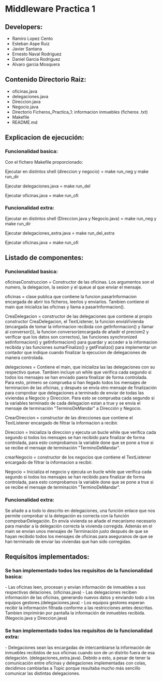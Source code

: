 <h1>Middleware Practica 1 </h1>

<body>
<h2>Developers: </h2>
<ul>
<li>Ramiro Lopez Cento</li>
<li>Esteban Aspe Ruiz</li>
<li>Javier Santana</li>
<li>Ernesto Naval Rodriguez</li>
<li>Daniel Garcia Rodriguez</li>
<li>Alvaro garcia Mosquera</li>
</ul>
</body>

<h2>Contenido Directorio Raiz: </h2>
<ul>
<li>oficinas.java</li>
<li> delegaciones.java</li>
<li> Direccion.java </li>
<li>Negocio.java</li>
<li>Directorio Ficheros_Practica_1: informacion inmuebles (ficheros .txt)</li>
<li>Makefile</li>
<li>README.md</li>
</ul>

<h2>Explicacion de ejecución: </h2>

<h3>Funcionalidad basica:</h3> 
Con el fichero Makefile proporcionado: 

Ejecutar en distintos shell (direccion y negocio) = make run_neg y make run_dir

Ejecutar delegaciones.java = make run_del

Ejecutar oficinas.java = make run_ofi

<h3>Funcionalidad extra:</h3> 
 
Ejecutar en distintos shell (Direccion.java y Negocio.java) = make run_neg y make run_dir

Ejecutar delegaciones_extra.java = make run_del_extra

Ejecutar oficinas.java = make run_ofi  

<h2>Listado de componentes:</h2>

<h3>Funcionalidad basica:</h3> 
oficinasConstruccion = Constructor de las oficinas. Los argumentos son el numero, la delegacion, la sesion y el queue al que enviar el mensaje.

oficinas = clase publica que contiene la funcion pasarInformacion encargada de abrir los ficheros, leerlos y enviarlos. Tambien contiene el main que inicializa las oficinas y llama a pasarInformacion(). 

CreaDelegacion = constructor de las delegaciones que  contiene al propio constructor CreaDelegacion, el TextListener, la funcion enviaVivienda (encargada de tomar la informacion recibida con getInformacion() y llamar al conversor()), la funcion conversor(encargada de añadir el preciom2 y verificar que los datos son correctos), las funciones synchronized setInformacion() y getInformacion() para guardar y acceder a la informacion recibida y las funciones sumarFinalizo() y getFinalizo() para implementar un contador que indique cuando finalizar la ejecucion de delegaciones de manera controlada. 

delegaciones = Contiene el main, que inicializa las las delegaciones con su respectivo queue. Tambien incluye un while que verifica cada segundo si todos los mensajes se han enviado paera finalizar de forma controlada. Para esto, primero se comprueba si han llegado todos los mensajes de terminacion de las oficinas, y después se envía otro mensaje de finalización para comprobar que delegaciones a terminado de enviar de todas las viviendas a Negocio y Direccion. Para esto se comprueba cada segundo si la variables terminado de cada delegacion estan a true y se envia el mensaje de terminación "TerminoDeMandar" a Dirección y Negocio.

CrearDireccion = constructor de las direcciones que contiene el TextListener encargado de filtrar la informacion a recibir.

Direccion = Inicializa la direccion y ejecuta un bucle while que verifica cada segundo si todos los mensajes se han recibido para finalizar de forma controlada, para esto comprobamos la variable done que se pone a true si se recibe el mensaje de terminación "TerminoDeMandar".

crearNegocio = constructor de los negocios que contiene el TextListener encargado de filtrar la informacion a recibir.

Negocio = Inicializa el negocio y ejecuta un bucle while que verifica cada segundo si todos los mensajes se han recibido para finalizar de forma controlada, para esto comprobamos la variable done que se pone a true si se recibe el mensaje de terminación "TerminoDeMandar".

<h3>Funcionalidad extra:</h3>
Se añade a a todo lo descrito en delegaciones, una función enlace que nos permite comprobar si la delegación es correcta con la función comprobarDelegación. En envía vivienda se añade el mecanismo necesario para mandar a la delegación correcta la vivienda corregida. Además en el main se envían unos mensajes de Terminación justo después de que se hayan recibido todos los mensajes de oficinas para aseguranos de que se han terminado de enviar las viviendas que han sido corregidas.
    
<h2>Requisitos implementados:</h2>
<h3>Se han implementado todos los requisitos de la funcionalidad basica:</h3>
- Las oficinas leen, procesan y envían información de inmuebles a sus respectivas delaciones. (oficinas.java)
- Las delegaciones reciben información de las oficinas, generando nuevos datos y enviando todo a los equipos gestores.(delegaciones.java)
- Los equipos gestores esperan recibir la información filtrada conforme a las restricciones antes descritas. Tambien imprimirán por pantalla la información de inmuebles recibida. (Negocio.java y Direccion.java)

<h3>Se han implementado todos los requisitos de la funcionalidad extra:</h3>
- Delegaciones sean las encargadas de intercambiarse la información de inmuebles recibidos de sus oficinas cuando son de un distrito fuera de esa delegación. (delegaciones_extra.java). Debido a esto, a pesar de tener la comunicación entre oficinas y delegaciones implementadas con colas, decidimos cambiarlas a Topic porque resultaba mucho más sencillo comunicar las distintas delegaciones.












